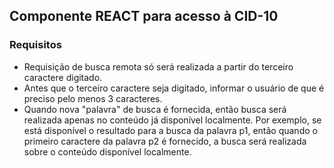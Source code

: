 ## Componente REACT para acesso à CID-10

### Requisitos

- Requisição de busca remota só será realizada a partir do terceiro caractere digitado.
- Antes que o terceiro caractere seja digitado, informar o usuário de
  que é preciso pelo menos 3 caracteres.
- Quando nova "palavra" de busca é fornecida, então busca será realizada
  apenas no conteúdo já disponível localmente. Por exemplo, se está
  disponível o resultado para a busca da palavra p1, então quando o
  primeiro caractere da palavra p2 é fornecido, a busca será realizada
  sobre o conteúdo disponível localmente.
